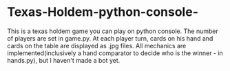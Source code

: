 # Texas-Holdem-python-console-

This is a texas holdem game you can play on python console. The number of players are set in game.py. At each player turn,
cards on his hand and cards on the table are displayed as .jpg files. All mechanics are implemented(inclusively a hand comparator
to decide who is the winner - in hands.py), but I haven't made a bot yet. 

